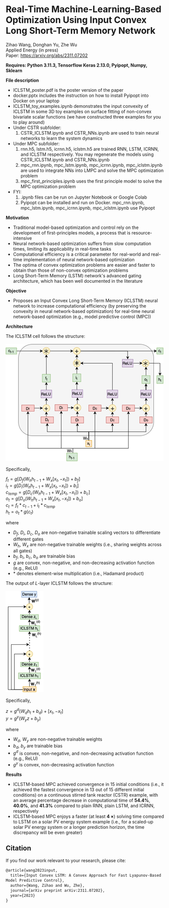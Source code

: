 # Real-Time Machine-Learning-Based Optimization Using Input Convex Long Short-Term Memory Network

Zihao Wang, Donghan Yu, Zhe Wu </br>
Applied Energy (in press) </br>
Paper: https://arxiv.org/abs/2311.07202 </br>

**Requires: Python 3.11.3, Tensorflow Keras 2.13.0, Pyipopt, Numpy, Sklearn** </br>

**File description** </br>
* ICLSTM_poster.pdf is the poster version of the paper </br>
* docker.pptx includes the instruction on how to install Pyipopt into Docker on your laptop </br>
* ICLSTM_toy_examples.ipynb demonstrates the input convexity of ICLSTM in some 3D toy examples on surface fitting of non-convex bivariate scalar functions (we have constructed three examples for you to play around) </br>
* Under CSTR subfolder:
  1. CSTR_ICLSTM.ipynb and CSTR_NNs.ipynb are used to train neural networks to learn the system dynamics </br>
* Under MPC subfolder:
  1. rnn.h5, lstm.h5, icrnn.h5, iclstm.h5 are trained RNN, LSTM, ICRNN, and ICLSTM respectively. You may regenerate the models using CSTR_ICLSTM.ipynb and CSTR_NNs.ipynb <br>
  2. mpc_rnn.ipynb, mpc_lstm.ipynb, mpc_icrnn.ipynb, mpc_iclstm.ipynb are used to integrate NNs into LMPC and solve the MPC optimization problem <br>
  3. mpc_first_principles.ipynb uses the first principle model to solve the MPC optimization problem
* FYI:
  1. .ipynb files can be run on Jupyter Notebook or Google Colab </br>
  2. Pyipopt can be installed and run on Docker. mpc_rnn.ipynb, mpc_lstm.ipynb, mpc_icrnn.ipynb, mpc_iclstm.ipynb use Pyipopt </br>

**Motivation** </br>
* Traditional model-based optimization and control rely on the development of first-principles models, a process that is resource-intensive </br>
* Neural network-based optimization suffers from slow computation times, limiting its applicability in real-time tasks </br>
* Computational efficiency is a critical parameter for real-world and real-time implementation of neural network-based optimization </br>
* The optima of convex optimization problems are easier and faster to obtain than those of non-convex optimization problems </br>
* Long Short-Term Memory (LSTM) network's advanced gating architecture, which has been well documented in the literature </br>

**Objective** </br>
* Proposes an Input Convex Long Short-Term Memory (ICLSTM) neural network to increase computational efficiency (by preserving the convexity in neural network-based optimization) for real-time neural network-based optimization (e.g., model predictive control (MPC))

**Architecture** </br>

The ICLSTM cell follows the structure: </br>
</br>
![alt text](https://github.com/killingbear999/ICLSTM/blob/main/ICLSTM_cell.png)

Specifically, </br>

$f_t = g[D_f(W_hh_{t-1} + W_x[x_t,-x_t]) + b_f]$ </br>
$i_t = g[D_i(W_hh_{t-1} + W_x[x_t,-x_t]) + b_i]$ </br>
$c_{temp} = g[D_c(W_hh_{t-1} + W_x[x_t,-x_t]) + b_c]$ </br>
$o_t = g[D_o(W_hh_{t-1} + W_x[x_t,-x_t]) + b_o]$ </br>
$c_t = f_t * c_{t-1} + i_t * c_{temp}$ </br>
$h_t = o_t * g(c_t)$ </br>

where 
* $D_f$, $D_i$, $D_c$, $D_o$ are non-negative trainable scaling vectors to differentiate different gates
* $W_h$, $W_x$ are non-negative trainable weights (i.e., sharing weights across all gates)
* $b_f$, $b_i$, $b_c$, $b_o$ are trainable bias
* $g$ are convex, non-negative, and non-decreasing activation function (e.g., ReLU)
* $*$ denotes element-wise multiplication (i.e., Hadamard product)

The output of $L$-layer ICLSTM follows the structure: </br>
</br>
![alt text](https://github.com/killingbear999/ICLSTM/blob/main/ICLSTM_nlayer.png)

Specifically, </br>

$z = g^d(W_dh_t + b_d) + [x_t,-x_t]$ </br>
$y = g^y(W_yz + b_y)$ </br>

where
* $W_d$, $W_y$ are non-negative trainable weights
* $b_d$, $b_y$ are trainable bias
* $g^d$ is convex, non-negative, and non-decreasing activation function (e.g., ReLU)
* $g^y$ is convex, non-decreasing activation function

**Results** </br>
* ICLSTM-based MPC achieved convergence in 15 initial conditions (i.e., it achieved the fastest convergence in 13 out of 15 different initial conditions) on a continuous stirred tank reactor (CSTR) example, with an average percentage decrease in computational time of **54.4%**, **40.0%**, and **41.3%** compared to plain RNN, plain LSTM, and ICRNN, respectively </br>
* ICLSTM-based MPC enjoys a faster (at least **4 $\times$**) solving time compared to LSTM on a solar PV energy system example (i.e., for a scaled-up solar PV energy system or a longer prediction horizon, the time discrepancy will be even greater)

## Citation </br>
If you find our work relevant to your research, please cite:
```
@article{wang2023input,
  title={Input Convex LSTM: A Convex Approach for Fast Lyapunov-Based Model Predictive Control},
  author={Wang, Zihao and Wu, Zhe},
  journal={arXiv preprint arXiv:2311.07202},
  year={2023}
}
```
